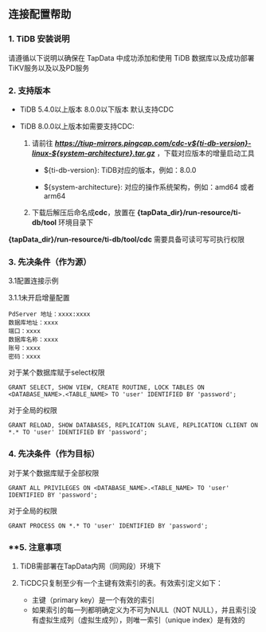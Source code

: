## **连接配置帮助**
### **1. TiDB 安装说明**

请遵循以下说明以确保在 TapData 中成功添加和使用 TiDB 数据库以及成功部署TiKV服务以及以及PD服务

### **2. 支持版本**

 - TiDB 5.4.0以上版本 8.0.0以下版本 默认支持CDC 
 
 - TiDB 8.0.0以上版本如需要支持CDC:
    
    1. 请前往 ***https://tiup-mirrors.pingcap.com/cdc-v${ti-db-version}-linux-${system-architecture}.tar.gz*** ，下载对应版本的增量启动工具
    
        - ${ti-db-version}: TiDB对应的版本，例如：8.0.0
    
        - ${system-architecture}: 对应的操作系统架构，例如：amd64 或者 arm64
    
    2. 下载后解压后命名成**cdc**，放置在 **{tapData_dir}/run-resource/ti-db/tool** 环境目录下

**{tapData_dir}/run-resource/ti-db/tool/cdc** 需要具备可读可写可执行权限

### **3. 先决条件（作为源）**
3.1配置连接示例

3.1.1未开启增量配置
```
PdServer 地址：xxxx:xxxx
数据库地址：xxxx
端口：xxxx
数据库名称：xxxx
账号：xxxx
密码：xxxx
```

对于某个数据库赋于select权限
```
GRANT SELECT, SHOW VIEW, CREATE ROUTINE, LOCK TABLES ON <DATABASE_NAME>.<TABLE_NAME> TO 'user' IDENTIFIED BY 'password';
```
对于全局的权限
```
GRANT RELOAD, SHOW DATABASES, REPLICATION SLAVE, REPLICATION CLIENT ON *.* TO 'user' IDENTIFIED BY 'password';
```
###  **4. 先决条件（作为目标）**
对于某个数据库赋于全部权限
```
GRANT ALL PRIVILEGES ON <DATABASE_NAME>.<TABLE_NAME> TO 'user' IDENTIFIED BY 'password';
```
对于全局的权限
```
GRANT PROCESS ON *.* TO 'user' IDENTIFIED BY 'password';
```

### **5. 注意事项

1. TiDB需部署在TapData内网（同网段）环境下

2. TiCDC只复制至少有一个主键有效索引的表。有效索引定义如下：

    - 主键（primary key）是一个有效的索引
    - 如果索引的每一列都明确定义为不可为NULL（NOT NULL），并且索引没有虚拟生成列（虚拟生成列），则唯一索引（unique index）是有效的
